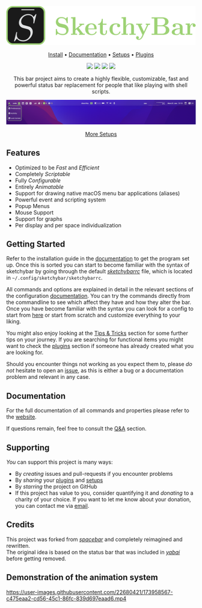 <p align="center">
  <img src="images/Sbar.svg" />
</p>

<p align="center">
<a href="https://felixkratz.github.io/SketchyBar/setup">Install</a>
<span> • </span>
<a href="https://felixkratz.github.io/SketchyBar/config/bar">Documentation</a> 
<span> • </span> 
<a href="https://github.com/FelixKratz/SketchyBar/discussions/47">Setups</a>
<span> • </span> 
<a href="https://github.com/FelixKratz/SketchyBar/discussions/12">Plugins</a>
</p>

<p align="center">
<a href="https://opensource.org/licenses/"><img src="https://img.shields.io/badge/License-GPL%20v3-blue.svg"></a>
<a href="https://github.com/FelixKratz/SketchyBar/releases"><img src="https://img.shields.io/github/v/release/FelixKratz/SketchyBar.svg?style=flat&color=orange" /></a>
<a href="https://github.com/FelixKratz/SketchyBar/releases"><img src="https://img.shields.io/github/commits-since/FelixKratz/SketchyBar/latest.svg?color=orange"></a>
<a href="https://en.wikipedia.org/wiki/Free_and_open-source_software"><img src="https://img.shields.io/badge/FOSS-100%25-green.svg?style=flat"></a>
</p>

<p align="center">
This bar project aims to create a highly flexible, customizable, fast and powerful status bar replacement for people that like playing with
shell scripts.
</p>

![](images/example.png)
<p align="center">
<a href="https://github.com/FelixKratz/SketchyBar/discussions/47">More Setups</a>
</p>



## Features
* Optimized to be *Fast* and *Efficient*
* Completely *Scriptable*
* Fully *Configurable*
* Entirely *Animatable*
* Support for drawing native macOS menu bar applications (aliases)
* Powerful event and scripting system
* Popup Menus
* Mouse Support
* Support for graphs
* Per display and per space individualization

## Getting Started
Refer to the installation guide in the [documentation](https://felixkratz.github.io/SketchyBar/setup) to get the program set up.
Once this is sorted you can start to become familiar with the syntax of sketchybar by going through the default [*sketchybarrc*](https://github.com/FelixKratz/SketchyBar/blob/master/sketchybarrc) file,
which is located in `~/.config/sketchybar/sketchybarrc`.

All commands and options are explained in detail in the relevant sections
of the configuration [documentation](https://felixkratz.github.io/SketchyBar/config/bar). You can try the commands directly from
the commandline to see which affect they have and how they alter the bar. Once you have become familiar with the syntax you can
look for a config to start from [here](https://github.com/FelixKratz/SketchyBar/discussions/47) or start from scratch and customize
everything to your liking.

You might also enjoy looking at the [Tips & Tricks](https://felixkratz.github.io/SketchyBar/config/tricks) section
for some further tips on your journey. If you are searching for functional items you might want to check the
[plugins](https://github.com/FelixKratz/SketchyBar/discussions/12) section if someone has already created what you are looking for.

Should you encounter things not working as you expect them to, please *do not* hesitate to open an [issue](https://github.com/FelixKratz/SketchyBar/issues), as
this is either a bug or a documentation problem and relevant in any case.

## Documentation
For the full documentation of all commands and properties please refer to the [website](https://felixkratz.github.io/SketchyBar/config/bar).

If questions remain, feel free to consult the [Q&A](https://github.com/FelixKratz/SketchyBar/discussions/categories/q-a) section.

## Supporting
*You* can support this project is many ways:
- By *creating* issues and pull-requests if you encounter problems
- By *sharing* your [plugins](https://github.com/FelixKratz/SketchyBar/discussions/12) and [setups](https://github.com/FelixKratz/SketchyBar/discussions/47)
- By *starring* the project on GitHub
- If this project has value to you, consider quantifying it and *donating* to a charity of your choice. If you want to let me know about your donation, you
can contact me via [email](mailto:felix.kratz@tu-dortmund.de?Subject=Donation).

## Credits
This project was forked from *[spacebar](https://github.com/cmacrae/spacebar)* and completely reimagined and rewritten. <br>
The original idea is based on the status bar that was included in *[yabai](https://github.com/koekeishiya/yabai)* before getting removed.


## Demonstration of the animation system

https://user-images.githubusercontent.com/22680421/173958567-c475eaa2-cd56-45c1-86fc-839d697eaad6.mp4

